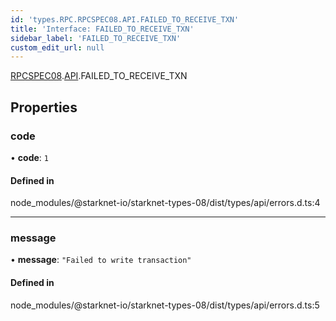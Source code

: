 ```yaml
---
id: 'types.RPC.RPCSPEC08.API.FAILED_TO_RECEIVE_TXN'
title: 'Interface: FAILED_TO_RECEIVE_TXN'
sidebar_label: 'FAILED_TO_RECEIVE_TXN'
custom_edit_url: null
---
```


[RPCSPEC08](../namespaces/types.RPC.RPCSPEC08.md).[API](../namespaces/types.RPC.RPCSPEC08.API.md).FAILED_TO_RECEIVE_TXN

## Properties

### code

• **code**: `1`

#### Defined in

node_modules/@starknet-io/starknet-types-08/dist/types/api/errors.d.ts:4

---

### message

• **message**: `"Failed to write transaction"`

#### Defined in

node_modules/@starknet-io/starknet-types-08/dist/types/api/errors.d.ts:5
